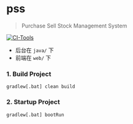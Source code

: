 # pss
> Purchase Sell Stock Management System

[![CI-Tools](https://travis-ci.org/pss-dev/pss.svg?branch=master)](https://travis-ci.org/github/pss-dev/pss)

[^_^]:
    如果编码中有任何约定,请在此声明.

* 后台在 `java/` 下
* 前端在 `web/` 下

### 1. Build Project
``` shell script
gradlew[.bat] clean build
```

### 2. Startup Project
``` shell script
gradlew[.bat] bootRun
```
